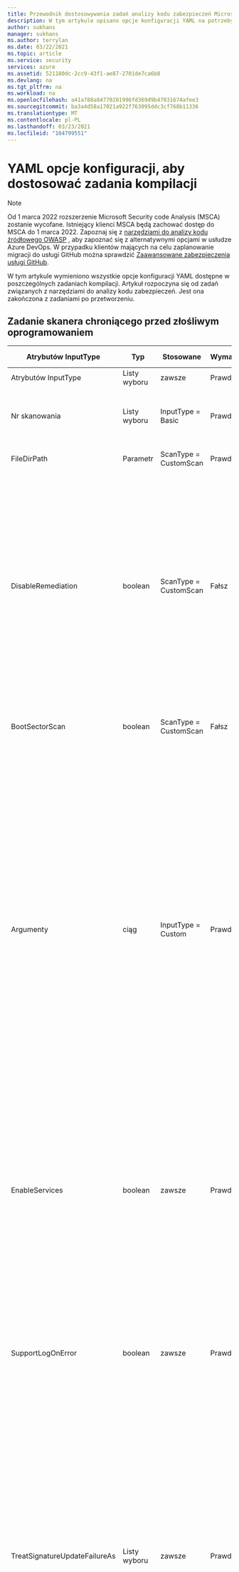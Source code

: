 ```yaml
---
title: Przewodnik dostosowywania zadań analizy kodu zabezpieczeń Microsoft Azure
description: W tym artykule opisano opcje konfiguracji YAML na potrzeby dostosowywania wszystkich zadań w rozszerzeniu Microsoft Security code Analysis
author: sukhans
manager: sukhans
ms.author: terrylan
ms.date: 03/22/2021
ms.topic: article
ms.service: security
services: azure
ms.assetid: 521180dc-2cc9-43f1-ae87-2701de7ca6b8
ms.devlang: na
ms.tgt_pltfrm: na
ms.workload: na
ms.openlocfilehash: a41a788a84770201996fd369d9b47031674afee3
ms.sourcegitcommit: ba3a4d58a17021a922f763095ddc3cf768b11336
ms.translationtype: MT
ms.contentlocale: pl-PL
ms.lasthandoff: 03/23/2021
ms.locfileid: "104799551"
---
```

# <a name="yaml-configuration-options-to-customize-the-build-tasks"></a>YAML opcje konfiguracji, aby dostosować zadania kompilacji

> [!Note]
> Od 1 marca 2022 rozszerzenie Microsoft Security code Analysis (MSCA) zostanie wycofane. Istniejący klienci MSCA będą zachować dostęp do MSCA do 1 marca 2022. Zapoznaj się z [narzędziami do analizy kodu źródłowego OWASP](https://owasp.org/www-community/Source_Code_Analysis_Tools) , aby zapoznać się z alternatywnymi opcjami w usłudze Azure DevOps. W przypadku klientów mających na celu zaplanowanie migracji do usługi GitHub można sprawdzić [Zaawansowane zabezpieczenia usługi GitHub](https://docs.github.com/github/getting-started-with-github/about-github-advanced-security).

W tym artykule wymieniono wszystkie opcje konfiguracji YAML dostępne w poszczególnych zadaniach kompilacji. Artykuł rozpoczyna się od zadań związanych z narzędziami do analizy kodu zabezpieczeń. Jest ona zakończona z zadaniami po przetworzeniu.

## <a name="anti-malware-scanner-task"></a>Zadanie skanera chroniącego przed złośliwym oprogramowaniem

| **Atrybutów InputType**      | **Typ**     | **Stosowane**            | **Wymagane** | **Wartość domyślna**             | **Opcje (dla list wyboru)**                                   | **Opis**                                                                                                                                                                                                                                                                                                                            |
|------------|---------------|-----------------------|----------|---------------------------|----------------------------------------------------------------------------|------------------------------------------------------------------------------------------------------------------------------------------------------------------------------------------------------------------------------------------------|
| Atrybutów InputType | Listy wyboru | zawsze | Prawda | Podstawowa | Podstawowa, niestandardowa | 
| Nr skanowania | Listy wyboru | InputType = Basic | Prawda | CustomScan | CustomScan, FullSystemScan, QuickScan, YourConfiguredScan | Typ skanowania używany do skanowania w poszukiwaniu złośliwego oprogramowania.
| FileDirPath | Parametr | ScanType = CustomScan | Prawda | $ (Build. StagingDirectory) |  | Wskazuje plik lub katalog do skanowania.
| DisableRemediation | boolean | ScanType = CustomScan | Fałsz | true |  | Po zaznaczeniu: 1) wykluczenia plików są ignorowane. 2) skanowane są pliki archiwum. 3) akcje nie są stosowane po wykryciu. 4) wpisy dziennika zdarzeń nie są zapisywane po wykryciu. 5) wykrycia z niestandardowego skanowania nie są wyświetlane w interfejsie użytkownika. 6) dane wyjściowe konsoli będą zawierać listę wykryć z niestandardowego skanowania.
| BootSectorScan | boolean | ScanType = CustomScan | Fałsz | fałsz |  | Jeśli ta opcja jest zaznaczona, włącza skanowanie sektora rozruchowego.
| Argumenty | ciąg | InputType = Custom | Prawda | -Scan-ScanType 3-DisableRemediation-File $ (Build. StagingDirectory) |  | Argumenty wiersza polecenia, gdzie argument dla pliku jest ścieżką bezwzględną lub ścieżką względną do $ (Build. StagingDirectory) wstępnie zdefiniowaną w agencie kompilacji. Uwaga: Jeśli nie podasz argumentu dla-pliku jako ostatni argument, domyślnie jest to $ (Build. StagingDirectory). Możesz również podać własne argumenty dozwolone przez narzędzie MpCmdRun.exe.<br/><br/>Aby uzyskać więcej informacji na temat argumentów wiersza polecenia dla tego narzędzia, wpisz <strong>-h</strong> lub <strong>-?</strong> w polu argumenty i wykonaj zadanie kompilacji.
| EnableServices | boolean | zawsze | Prawda | fałsz |  | Jeśli ta opcja jest zaznaczona, podejmie próbę włączenia wymaganych usług dla Windows Update na wypadek wyłączenia.<br/>**Uwaga**: Upewnij się, że zasady grupy nie wyłączają usług oraz że konto, na którym jest uruchomiona Ta kompilacja, ma uprawnienia administratora.
| SupportLogOnError | boolean | zawsze | Prawda | fałsz |  | Jeśli ta opcja jest zaznaczona, program będzie zbierać pliki obsługi do diagnostyki po wystąpieniu błędu. Może to potrwać kilka minut.<br/>**Uwaga**: Upewnij się, że konto, na którym jest uruchomiona Ta kompilacja, ma uprawnienia administratora.
| TreatSignatureUpdateFailureAs | Listy wyboru | zawsze | Prawda | Ostrzeżenie | Błąd, standardowe, ostrzeżenie | Poziom dziennika używany, jeśli nie można zaktualizować podpisu w czasie wykonywania. Po ustawieniu na **błąd** niepowodzenie aktualizacji podpisu spowoduje niepowodzenie zadania kompilacji. Należy zauważyć, że aktualizacja sygnatury nie powiedzie się w przypadku hostowanych agentów kompilacji, chociaż sygnatura może być relatywnie aktualna (starsza niż 3 godziny).
| SignatureFreshness | Listy wyboru | zawsze | Prawda | UpToDate | OneDay, ThreeDays, TwoDays, UpToDate | Maksymalny dozwolony wiek sygnatury chroniącej przed złośliwym kodem. Jeśli sygnatura nie może zostać zaktualizowana i jest starsza niż ta wartość, zadanie kompilacji będzie zachowywać się zgodnie z wybraną wartością w **wieku podpisów jako** pole. Uwaga: w przypadku wybrania opcji **aktualne** sygnatury mogą być starsze niż 3 godziny.
| TreatStaleSignatureAs | Listy wyboru | zawsze | Prawda | Błąd | Błąd, standardowe, ostrzeżenie | Poziom dziennika używany, jeśli wiek podpisu jest starszy niż wybrany **wiek podpisu chroniącego przed złośliwym kodem**. Nieaktualny podpis może być traktowany jako **Ostrzeżenie** lub **informacja** , aby kontynuować skanowanie chroniące przed złośliwym kodem, ale nie jest to zalecane.

## <a name="binskim-task"></a>BinSkim, zadanie

| **Atrybutów InputType**      | **Typ**     | **Stosowane**            | **Wymagane** | **Wartość domyślna**             | **Opcje (dla list wyboru)**                                   | **Opis**                                                                                                                                                                                                                                                                                                                            |
|------------|---------------|-----------------------|----------|---------------------------|----------------------------------------------------------------------------|------------------------------------------------------------------------------------------------------------------------------------------------------------------------------------------------------------------------------------------------|
| Atrybutów InputType | Listy wyboru | zawsze | Prawda | Podstawowa | Basic, CommandLine | 
| argumentu | ciąg | InputType = CommandLine | Prawda |  |  | Standardowe argumenty wiersza polecenia BinSkim do wykonania. Ścieżka wyjściowa zostanie usunięta i zastąpiona.<br>Aby uzyskać więcej informacji na temat argumentów wiersza polecenia dla tego narzędzia, wpisz **Pomoc** w polu argumenty i wykonaj zadanie kompilacji.
| Funkcja | Listy wyboru | InputType = Basic | Prawda | Analiza | Analizuj, Zrzuć, exportConfig, exportRules | 
| AnalyzeTarget | Parametr | InputType = podstawowa && funkcja = analiza | Prawda | $ (Build. ArtifactStagingDirectory) \* . dll;<br>$ (Build. ArtifactStagingDirectory) \* . exe |  | Jeden lub więcej specyfikatorów do pliku, katalogu lub wzorca filtru, który jest rozpoznawany jako jeden lub więcej plików binarnych do przeanalizowania. (lista oddzielona ";")
| AnalyzeSymPath | ciąg | InputType = podstawowa && funkcja = analiza | Fałsz |  |  | Ścieżka do pliku symboli dla elementu docelowego.
| AnalyzeConfigPath | ciąg | InputType = podstawowa && funkcja = analiza | Fałsz | default |  | Ścieżka do pliku zasad, który będzie używany do konfigurowania analizy. Przekaż wartość "default", aby używać wbudowanych ustawień.
| AnalyzePluginPath | ciąg | InputType = podstawowa && funkcja = analiza | Fałsz |  |  | Ścieżka do wtyczki, która zostanie wywołana dla wszystkich obiektów docelowych w zestawie analitycznym.
| AnalyzeRecurse | boolean | InputType = podstawowa && funkcja = analiza | Fałsz | true |  | Rekursywnie w podkatalogach podczas oceniania argumentów specyfikatora pliku.
| AnalyzeVerbose | boolean | InputType = podstawowa && funkcja = analiza | Fałsz | fałsz |  | Emituj pełne dane wyjściowe. Powstały kompleksowy raport został zaprojektowany w celu zapewnienia odpowiednich dowodów na potrzeby scenariuszy zgodności.
| AnalyzeHashes | boolean | InputType = podstawowa && funkcja = analiza | Fałsz | fałsz |  | Wyjściowy Algorytm SHA-256 dla celów analizy podczas emitowania raportów SARIF.
| AnalyzeStatistics | boolean | InputType = podstawowa && funkcja = analiza | Fałsz | fałsz |  | Generowanie chronometrażu i innych statystyk dla sesji analizy.
| AnalyzeEnvironment | boolean | InputType = podstawowa && funkcja = analiza | Fałsz | fałsz |  | Szczegóły środowiska komputera dziennika uruchamiania do pliku wyjściowego. Ostrzeżenie: Ta opcja rejestruje potencjalnie poufne informacje (na przykład wszystkie wartości zmiennych środowiskowych) do dowolnego wyemitowanego dziennika.
| ExportRulesOutputType | Listy wyboru | InputType = podstawowa && funkcja = exportRules | Fałsz | SARIF | SARIF, SonarQube | Typ pliku deskryptora reguł do danych wyjściowych. Zostanie on uwzględniony w folderze BinSkim Logs opublikowanym przez zadanie kompilacji dzienniki analizy zabezpieczeń.
| DumpTarget | Parametr | InputType = podstawowa && funkcja = zrzut | Prawda | $ (Build. ArtifactStagingDirectory) |  | Jeden lub więcej specyfikatorów do pliku, katalogu lub wzorca filtru, który jest rozpoznawany jako jeden lub więcej plików binarnych do przeanalizowania. (lista oddzielona ";")
| DumpRecurse | boolean | InputType = podstawowa && funkcja = zrzut | Fałsz | true |  | Rekursywnie w podkatalogach podczas oceniania argumentów specyfikatora pliku.
| DumpVerbose | boolean | InputType = podstawowa && funkcja = zrzut | Fałsz | true |  | Emituj pełne dane wyjściowe. Powstały kompleksowy raport został zaprojektowany w celu zapewnienia odpowiednich dowodów na potrzeby scenariuszy zgodności.
| toolVersion | Listy wyboru | zawsze | Fałsz | Najnowsza | 1.5.0, Najnowsza, LatestPreRelease | Wersja narzędzia do uruchomienia.

## <a name="credential-scanner-task"></a>Zadanie skanera poświadczeń

| **Atrybutów InputType**      | **Typ**     | **Stosowane**            | **Wymagane** | **Wartość domyślna**             | **Opcje (dla list wyboru)**                                   | **Opis**                                                                                                                                                                                                                                                                                                                            |
|------------|---------------|-----------------------|----------|---------------------------|----------------------------------------------------------------------------|------------------------------------------------------------------------------------------------------------------------------------------------------------------------------------------------------------------------------------------------|
| outputFormat | Listy wyboru | zawsze | Fałsz | pre | CSV, pre, TSV | Format danych wyjściowych pliku wyników skanera poświadczeń.
| toolVersion | Listy wyboru | zawsze | Fałsz | Najnowsza | 1.27.7, Najnowsza, LatestPreRelease | Wersja narzędzia do uruchomienia.
| scanFolder | Parametr | zawsze | Fałsz | $ (Build. SourcesDirectory) |  | Folder w repozytorium, w którym mają zostać przeskanowane poświadczenia.
| searchersFileType | Listy wyboru | zawsze | Fałsz | Domyślne | Niestandardowe, domyślne, DefaultAndCustom | Opcje umożliwiające znalezienie pliku wyszukiwania używanego do skanowania.
| searchersFile | Parametr | searchersFileType = = Custom lub searchersFileType = = DefaultAndCustom | Fałsz |  |  | Plik konfiguracji przeszukiwania skanerów poświadczeń do wykonania. Można dołączać i używać wielu wartości, dostarczając rozdzieloną przecinkami listę ścieżek do plików wyszukiwania skanerów poświadczeń.
| suppressionsFile | Parametr | zawsze | Fałsz |  |  | Plik pominięć skanera poświadczeń, który ma być używany do pomijania problemów w dzienniku danych wyjściowych.
| suppressAsError | boolean | zawsze | Fałsz | fałsz |  | Pominięte dopasowania będą wyprowadzane do pliku wyjściowego [-O]-dopasowań. [-f] zamiast domyślnego pomijanego pliku wyjściowego [-O] — pomijane. [-f]. (Wartość domyślna to "false")
| verboseOutput | boolean | zawsze | Fałsz | fałsz |  | Pełne informacje wyjściowe.
| batchSize | ciąg | zawsze | Fałsz |  |  | Liczba współbieżnych wątków używanych do równoległego uruchamiania skanerów poświadczeń. (Domyślnie 20)<br/>Wartość musi należeć do zakresu 1-2147483647.
| regexMatchTimeoutInSeconds | ciąg | zawsze | Fałsz |  |  | Czas (w sekundach) poświęcany na próbę dopasowania wyszukiwania przed opuszczeniem kontroli.<br/>Dodaje ``-Co RegexMatchTimeoutInSeconds=<Value>`` do wiersza polecenia.
| fileScanReadBufferSize | ciąg | zawsze | Fałsz |  |  | Rozmiar buforu podczas odczytywania zawartości w bajtach. (Wartość domyślna to 524288)<br/>Dodaje ``-Co FileScanReadBufferSize=<Value>`` do wiersza polecenia.
| maxFileScanReadBytes | ciąg | zawsze | Fałsz |  |  | Maksymalna liczba bajtów odczytywanych z danego pliku podczas analizy zawartości. (Wartość domyślna to 104857600)<br/>Dodaje ``-Co MaxFileScanReadBytes=<Value>`` do wiersza polecenia.

## <a name="roslyn-analyzers-task"></a>Zadanie analizatorów Roslyn

| **Atrybutów InputType**      | **Typ**     | **Stosowane**            | **Wymagane** | **Wartość domyślna**             | **Opcje (dla list wyboru)**                                   | **Opis**                                                                                                                                                                                                                                                                                                                   |
|------------|---------------|-----------------------|----------|---------------------------|----------------------------------------------------------------------------|------------------------------------------------------------------------------------------------------------------------------------------------------------------------------------------------------------------------------------------------|
| userProvideBuildInfo | Listy wyboru | zawsze | Prawda | auto | automsBuildInfo | Opcje użytkownika umożliwiające udostępnienie wersji programu MSBuild, architektury programu MSBuild i wiersza polecenia kompilacji dla analizy Roslyn. Jeśli wybrano opcję **Autowybieranie** , to zadanie pobierze informacje o kompilacji z poprzednich zadań **MSBuild**, **VSBuild** i/lub **.NET Core** (dla kompilacji) w tym samym potoku.
| msBuildVersion | Listy wyboru | userProvideBuildInfo = = msBuildInfo | Prawda | 16,0 | 15,0, 16,0 | Wersja programu MSBuild.
| msBuildArchitecture | Listy wyboru | userProvideBuildInfo = = msBuildInfo | Prawda | x86 | DotNetCore, x64, x86 | Architektura programu MSBuild. Uwaga: Jeśli kompilacja wiersza polecenia kompilacji wywołuje **dotnet.exe kompilacja**, wybierz opcję **za pomocą programu .NET Core** .
| msBuildCommandline | ciąg | userProvideBuildInfo = = msBuildInfo | Prawda |  |  | Kompletny wiersz polecenia kompilacji do kompilowania rozwiązania lub projektów.<br/><br/>Uwagi: wiersz polecenia powinien rozpoczynać się pełną ścieżką do **MSBuild.exe** lub **dotnet.exe**.<br/>Polecenie zostanie uruchomione z $ (Build. SourcesDirectory) jako katalogiem roboczym.
| zestaw reguł | Listy wyboru | zawsze | Fałsz | Zalecane | Niestandardowe, brak, zalecane, wymagane | Nazwany zestaw reguł do użycia.<br/><br/>W przypadku `Ruleset Configured In Your Visual Studio Project File(s)` wybrania tej opcji zestaw reguł wstępnie skonfigurowany w plikach projektu programu vs zostanie użyty. W przypadku `Custom` wybrania opcji można ustawić niestandardową ścieżkę zestawu reguł.
| Element rulesetversion | Listy wyboru | zestaw reguł = = Required lub zestaw reguł = = zalecany | Fałsz | Najnowsza | 8,0, 8,1, 8,2, Najnowsza, LatestPreRelease | Wersja wybranego zestawu reguł SDL.
| customRuleset | ciąg | zestaw reguł = Custom | Fałsz |  |  | Dostępna ścieżka do zestawu reguł do użycia. Ścieżki względne zostaną znormalizowane do katalogu głównego repozytorium źródłowego ( `$(Build.SourcesDirectory)` ).<br/><br/>Jeśli zestaw reguł określa `Rules` `Actions` wartość ustawioną na `Error` , zadanie kompilacji zakończy się niepowodzeniem. Aby użyć zestawu reguł, który to robi, należy zajrzeć do `Continue on error` zadania kompilacji `Control Options` .
| microsoftAnalyzersVersion | Listy wyboru | zawsze | Fałsz | Najnowsza | 2.9.3, 2.9.4, 2.9.6, Najnowsza, LatestPreRelease | Wersja pakietu [Microsoft. CodeAnalysis. FxCopAnalyzers](https://www.nuget.org/packages/Microsoft.CodeAnalysis.FxCopAnalyzers) do uruchomienia.
| suppressionFileForCompilerWarnings | Parametr | zawsze | Fałsz |  |  | Plik pominięć do pomijania ostrzeżeń kompilatora C# i VB.<br/><br/>Zwykły plik tekstowy z każdym IDENTYFIKATORem ostrzeżenia wymienionym w osobnym wierszu.<br/>W przypadku ostrzeżeń kompilatora należy określić tylko numeryczną część identyfikatora ostrzeżenia. Na przykład 1018 będzie pomijać CS1018, a CA1501 pomija CA1501.<br/><br/>Względna ścieżka do pliku zostanie dołączona do katalogu głównego repozytorium źródłowego ( `$(Build.SourcesDirectory)` ).

## <a name="tslint-task"></a>TSLint, zadanie

| **Atrybutów InputType**      | **Typ**     | **Stosowane**            | **Wymagane** | **Wartość domyślna**             | **Opcje (dla list wyboru)**                                   | **Opis**                                                                                                                                                                                                                                                                                                                            |
|------------|---------------|-----------------------|----------|---------------------------|----------------------------------------------------------------------------|------------------------------------------------------------------------------------------------------------------------------------------------------------------------------------------------------------------------------------------------|
| RuleLibrary | Listy wyboru | zawsze | Prawda | tslint | niestandardowe, Microsoft, tslint | Wszystkie wyniki zawierają reguły dostarczane z wybraną wersją TSLint (**tylko baza**).<br/><br/>**Tylko podstawowe —** Tylko reguły dostarczane z TSLint.<br/><br/>**Uwzględnij reguły firmy Microsoft —** Pobiera [tslint-Microsoft-contrib](https://github.com/Microsoft/tslint-microsoft-contrib) i zawiera reguły, które mają być dostępne do użycia w ramach przebiegu tslint. Wybranie tej opcji powoduje ukrycie `Type Checking` pola wyboru, ponieważ jest ono wymagane przez reguły firmy Microsoft i zostanie automatycznie użyte. Ukrywa również `Microsoft Contribution Version` pole, umożliwiając wybranie wersji elementu `tslint-microsoft-contrib` z [npm](https://www.npmjs.com/package/tslint-microsoft-contrib) .<br/><br/>**Uwzględnij reguły niestandardowe —** Powoduje ukrycie `Rules Directory` pola, które akceptuje dostępną ścieżkę do katalogu reguł TSLint, aby można go było używać w TSLint przebiegu.<br/><br/>**Uwaga:** Wartość domyślna została zmieniona na tslint, ponieważ wielu użytkowników napotkała problemy z konfiguracją zestawu Microsoft reguł. Aby zapoznać się z konfiguracją określonej wersji, zobacz [tslint-Microsoft-contrib w witrynie GitHub](https://github.com/microsoft/tslint-microsoft-contrib).
| RulesDirectory | ciąg | RuleLibrary = = Custom | Prawda |  |  | Dostępny katalog zawierający dodatkowe reguły TSLint, aby można było go używać w TSLint.
| RuleSet | Listy wyboru | RuleLibrary! = Microsoft | Prawda | tsrecommended | Custom, tslatest, tsrecommended | Definiuje reguły do uruchomienia dla plików TypeScript.<br/><br/>**[tslint: Najnowsze](https://github.com/palantir/tslint/blob/master/src/configs/latest.ts)  -** Rozszerza `tslint:recommended` i jest stale aktualizowana w celu uwzględnienia konfiguracji najnowszych reguł w każdej wersji TSLint. Użycie tej konfiguracji może spowodować znaczące zmiany w mniejszych wersjach, ponieważ są włączone nowe reguły, co spowoduje, że lint błędy w kodzie. Gdy TSLint osiągnie stan głównej wersji, `tslint:recommended` zostanie zaktualizowany tak, aby był identyczny `tslint:latest` .<br/><br/>**[tslint: zalecane](https://github.com/palantir/tslint/blob/master/src/configs/recommended.ts)  -** Stabilny, nieco ceniona zestaw reguł, który TSLint zachęca do ogólnego programowania języka TypeScript. Ta konfiguracja jest następująca `semver` , dlatego *nie* będzie miała istotnych zmian w wersjach pomocniczych lub poprawek.
| RulesetMicrosoft | Listy wyboru | RuleLibrary = = Microsoft | Prawda | mssdlrequired | Custom, msrecommended, mssdlrecommended, mssdlrequired, tslatest, tsrecommended | Definiuje reguły do uruchomienia dla plików TypeScript.<br/><br/>**[Microsoft: SDL — wymagane](https://github.com/Microsoft/tslint-microsoft-contrib/wiki/TSLint-and-the-Microsoft-Security-Development-Lifecycle)  -** Uruchom wszystkie dostępne testy dostarczone przez tslint i reguły tslint-Microsoft-contrib, które spełniają *wymagania dotyczące wymaganych* zasad [cyklu projektowania zabezpieczeń (SDL)](https://www.microsoft.com/sdl/) .<br/><br/>**[Microsoft: SDL — zalecane](https://github.com/Microsoft/tslint-microsoft-contrib/wiki/TSLint-and-the-Microsoft-Security-Development-Lifecycle)  -** Uruchom wszystkie dostępne testy dostarczone przez tslint i reguły tslint-Microsoft-contrib, które spełniają *wymagania i zalecane* zasady [cyklu projektowania zabezpieczeń (SDL)](https://www.microsoft.com/sdl/) .<br/><br/>**Microsoft: zalecane** Wszystkie kontrole, które są zalecane przez twórców reguł tslint-Microsoft-contrib. Obejmuje to sprawdzanie zabezpieczeń i niezwiązanych z zabezpieczeniami.<br/><br/>**[tslint: Najnowsze](https://github.com/palantir/tslint/blob/master/src/configs/latest.ts)  -** Rozszerza `tslint:recommended` i jest stale aktualizowana w celu uwzględnienia konfiguracji najnowszych reguł w każdej wersji TSLint. Użycie tej konfiguracji może spowodować znaczące zmiany w mniejszych wersjach, ponieważ są włączone nowe reguły, co spowoduje, że lint błędy w kodzie. Gdy TSLint osiągnie stan głównej wersji, `tslint:recommended` zostanie zaktualizowany tak, aby był identyczny `tslint:latest` .<br/><br/>**[tslint: zalecane](https://github.com/palantir/tslint/blob/master/src/configs/recommended.ts)  -** Stabilny, nieco ceniona zestaw reguł, który TSLint zachęca do ogólnego programowania języka TypeScript. Ta konfiguracja jest następująca `semver` , dlatego *nie* będzie miała istotnych zmian w wersjach pomocniczych lub poprawek.
| RulesetFile | ciąg | Zestaw reguł = = Custom lub RulesetMicrosoft = = Custom | Prawda |  |  | [Plik konfiguracji](https://palantir.github.io/tslint/usage/cli/) określający, które reguły uruchomić.<br/><br/>Ścieżka do konfiguracji zostanie dodana jako ścieżka dla [reguł niestandardowych](https://palantir.github.io/tslint/develop/custom-rules/).
| FileSelectionType | Listy wyboru | zawsze | Prawda | fileGlob | fileGlob, projectFile | 
| Pliki | ciąg | FileSelectionType = = fileGlob | Prawda | **\*. TS |  | [Globalizowania](https://www.npmjs.com/package/glob) pliku, który określa pliki do przetworzenia. Ścieżki są względne względem `Build.SourcesDirectory` wartości.<br/><br/>Biblioteka udziałów firmy Microsoft wymaga użycia pliku projektu. Jeśli używasz biblioteki udziałów firmy Microsoft z `File Glob Pattern` opcją, plik projektu zostanie wygenerowany dla Ciebie.
| ECMAScriptVersion | Listy wyboru | FileSelectionType = = fileGlob && RuleLibrary = = Microsoft | Prawda | ES3 | ES2015, ES2016, ES2017, ES3, ES5, ES6, ESNext | Docelowa wersja języka ECMAScript skonfigurowana za pomocą kompilatora języka TypeScript. W przypadku korzystania z pliku projektu jest to pole compilerOptions. target obiektu TypeScript tsconfig.jsw pliku.
| Project | ciąg | FileSelectionType = = projectFile | Prawda |  |  | Ścieżka do [tsconfig.jsw](http://www.typescriptlang.org/docs/handbook/tsconfig-json.html) pliku, która określa pliki TypeScript do uruchomienia TSLint. Ścieżki są względne względem `Build.SourcesDirectory` wartości.
| TypeCheck | boolean | RuleLibrary! = Microsoft && FileSelectionType = = projectFile | Fałsz | true |  | Włącza sprawdzanie typu podczas uruchamiania reguł Zaznaczanie błędów.
| ExcludeFiles | ciąg | zawsze | Fałsz |  |  | Element [globalizowania](https://www.npmjs.com/package/glob) , który wskazuje pliki do wykluczenia z Zaznaczanie błędów. Ścieżki są względne względem `Build.SourcesDirectory` wartości. Można określić wiele wartości rozdzielonych średnikami.
| OutputFormat | Listy wyboru | zawsze | Prawda | json | checks, codeFrame, filesList, JSON, MSBuild, PMD, Prose,, verbose, VSO | Program [formatujący](https://palantir.github.io/tslint/formatters/) , który ma być używany do generowania danych wyjściowych. Należy pamiętać, że format JSON jest zgodny z po analizie.
| NodeMemory | ciąg | zawsze | Fałsz |  |  | Jawna ilość pamięci w MB do przydzielenia do węzła w celu uruchomienia TSLint. Przykład: 8000<br/><br/>Mapuje do `--max_old_space=<value>` opcji interfejsu wiersza polecenia dla węzła, czyli `v8 option` .
| ToolVersion | Listy wyboru | RuleLibrary! = Microsoft | Prawda | latest | 4.0.0, 4.0.1, 4.0.2, 4.1.0, 4.1.1, 4.2.0, 4.3.0, 4.3.1, 4.4.0, 4.4.1, 4.4.2, 4.5.0, 4.5.1, 5.0.0, 5.1.0, 5.2.0, 5.3.0, 5.3.2, 5.4.0, 5.4.1, 5.4.2, 5.4.3, 5.5.0, Najnowsza | [Wersja](https://github.com/palantir/tslint/releases) TSLint do pobrania i uruchomienia.
| TypeScriptVersion | Listy wyboru | zawsze | Prawda | latest | 0.8.0, 0.8.1, 0.8.2, 0.8.3, 0.9.0, od 0.9.1, 0.9.5, 0.9.7, 1.0.0, 1.0.1, 1.3.0, 1.4.1, 1.5.3, 1.6.2, 1.7.3, 1.7.5, 1.8.0, 1.8.10, 1.8.2, 1.8.5, 1.8.6, 1.8.7, 1.8.9, 1.9.0, 2.0.0, 2.0.10,, 2.0.2, 2.0.3, 2.0.6, | Wersja języka [TypeScript](https://www.npmjs.com/package/typescript) do pobrania i użycia.<br/>**Uwaga:** Musi to być ta sama wersja języka TypeScript, która jest używana do kompilowania kodu.
| TypeScriptVersionCustom | ciąg | TypeScriptVersion = = Custom | Prawda | latest |  | Wersja języka [TypeScript](https://www.npmjs.com/package/typescript) do pobrania i użycia.<br/>**Uwaga:** Musi to być ta sama wersja języka TypeScript, która jest używana do kompilowania kodu.
| MicrosoftContribVersion | Listy wyboru | RuleLibrary = = Microsoft |  | latest | 4.0.0, 4.0.1, 5.0.0, 5.0.1, Najnowsza | Wersja [tslint-Microsoft-contrib](https://www.npmjs.com/package/tslint-microsoft-contrib) (reguły SDL) do pobrania i użycia.</br>**Uwaga:** Zostanie wybrana wersja [tslint](https://www.npmjs.com/package/tslint) , która jest zgodna z wersją wybraną dla tslint-Microsoft-contrib. Aktualizacje tslint-Microsoft-contrib będą wykonywane przez to zadanie kompilacji, dopóki nie będzie można wykonać okresu testowania.

## <a name="publish-security-analysis-logs-task"></a>Zadanie publikowania dzienników analizy zabezpieczeń

| **Atrybutów InputType**      | **Typ**     | **Stosowane**            | **Wymagane** | **Wartość domyślna**             | **Opcje (dla list wyboru)**                                   | **Opis**                                                                                                                                                                                                                                                                                                                            |
|------------|---------------|-----------------------|----------|---------------------------|----------------------------------------------------------------------------|------------------------------------------------------------------------------------------------------------------------------------------------------------------------------------------------------------------------------------------------|
| Artefaktname | ciąg | zawsze | Prawda | CodeAnalysisLogs |  | Nazwa artefaktu do utworzenia.
| Artefakttype | Listy wyboru | zawsze | Prawda | Kontener | Container, FilePath | Typ artefaktu do utworzenia.
| TargetPath | ciąg | Artefakttype = FilePath | Fałsz | \\my\share \$ (kompilacja. definicjaname)<br>\$(Build. BuildNumber) |  | Udział plików, do którego mają zostać skopiowane pliki
| AllTools | boolean | zawsze | Prawda | true |  | Publikuj wyniki generowane przez wszystkie zadania tworzenia bezpiecznych narzędzi programistycznych.
| AntiMalware | boolean | AllTools = FAŁSZ | Prawda | true |  | Publikuj wyniki generowane przez zadania kompilacji chroniące przed złośliwym kodem.
| BinSkim | boolean | AllTools = FAŁSZ | Prawda | true |  | Publikuj wyniki generowane przez zadania kompilacji BinSkim.
| CredScan | boolean | AllTools = FAŁSZ | Prawda | true |  | Wyniki publikowania są generowane przez zadania kompilacji skanera poświadczeń.
| RoslynAnalyzers | boolean | AllTools = FAŁSZ | Prawda | fałsz |  | Publikuj wyniki generowane przez zadania kompilacji analizatorów Roslyn.
| TSLint | boolean | AllTools = FAŁSZ | Prawda | true |  | Publikuj wyniki generowane przez zadania kompilacji TSLint. Należy pamiętać, że w przypadku raportów obsługiwane są tylko dzienniki TSLint w formacie JSON. Jeśli wybrano inny format, należy odpowiednio zaktualizować zadanie kompilacji TSLint.
| ToolLogsNotFoundAction | listy wyboru | zawsze | Prawda | Standardowa (Standard) | Błąd, brak, standardowe, ostrzeżenie | Akcja, która ma zostać podjęta po zainicjowaniu dzienników dla wybranego narzędzia (lub dowolnego narzędzia, jeśli wszystkie narzędzia są zaznaczone) nie zostanie znaleziona, co oznacza, że narzędzie nie zostało uruchomione.<br/><br/>**Opcje:**<br/>**Brak:** Komunikat jest zapisywana w pełnym strumieniu wyjściowym dostępnym tylko przez ustawienie zmiennej VSTS **System. Debug** na **wartość true**.<br/>**Standardowa:** (domyślnie) zapisuje standardowy komunikat wyjściowy, który nie znalazł dzienników dla tego narzędzia.<br/>**Ostrzeżenie:** Zapisuje żółty komunikat ostrzegawczy informujący o tym, że nie znaleziono dzienników dla tego narzędzia, które są wyświetlane na stronie podsumowania kompilacji jako ostrzeżenie.<br/>**Błąd:** Zapisuje czerwony komunikat o błędzie i zgłasza wyjątek, przerywając kompilację. Użyj tej opcji, aby upewnić się, że narzędzia zostały wykonane przy użyciu poszczególnych narzędzi.

## <a name="security-report-task"></a>Zadanie raportu zabezpieczeń

| **Atrybutów InputType**      | **Typ**     | **Stosowane**            | **Wymagane** | **Wartość domyślna**             | **Opcje (dla list wyboru)**                                   | **Opis**                                                                                                                                                                                                                                                                                                                            |
|------------|---------------|-----------------------|----------|---------------------------|----------------------------------------------------------------------------|------------------------------------------------------------------------------------------------------------------------------------------------------------------------------------------------------------------------------------------------|
| VstsConsole | boolean | zawsze | Fałsz | true |  | Wyniki zapisu do konsoli potoku.
| TsvFile | boolean | zawsze | Fałsz | true |  | Wygeneruj plik TSV (wartości rozdzielane tabulatorami) z jedną linią na wynik znaleziony i tabulatory oddzielające informacje dla wyniku.
| HtmlFile | boolean | zawsze | Fałsz | true |  | Generuj plik raportu HTML.
| AllTools | boolean | zawsze | Prawda | fałsz |  | Wyniki raportów generowane przez wszystkie zadania tworzenia bezpiecznych narzędzi programistycznych.
| BinSkim | boolean | AllTools = FAŁSZ | Prawda | fałsz |  | Wyniki raportu generowane przez zadania kompilacji BinSkim.
| BinSkimBreakOn | Listy wyboru | AllTools = true lub BinSkim = true | Prawda | Błąd | Błąd, WarningAbove | Poziom wyników do raportowania.
| CredScan | boolean | AllTools = FAŁSZ | Prawda | fałsz |  | Wyniki raportów generowane przez zadania kompilacji skanera poświadczeń.
| RoslynAnalyzers | boolean | AllTools = FAŁSZ | Prawda | fałsz |  | Wyniki raportu generowane przez zadania kompilacji analizatora Roslyn.
| RoslynAnalyzersBreakOn | Listy wyboru | AllTools = true lub RoslynAnalyzers = true | Prawda | Błąd | Błąd, WarningAbove | Poziom wyników do raportowania.
| TSLint | boolean | AllTools = FAŁSZ | Prawda | fałsz |  | Wyniki raportu generowane przez zadania kompilacji TSLint. Należy pamiętać, że w przypadku raportów obsługiwane są tylko dzienniki TSLint w formacie JSON. Jeśli wybrano inny format, należy odpowiednio zaktualizować zadanie kompilacji TSLint.
| TSLintBreakOn | Listy wyboru | AllTools = true lub TSLint = true | Prawda | Błąd | Błąd, WarningAbove | Poziom wyników do raportowania.
| ToolLogsNotFoundAction | listy wyboru | zawsze | Prawda | Standardowa (Standard) | Błąd, brak, standardowe, ostrzeżenie | Akcja, która ma zostać podjęta po zainicjowaniu dzienników dla wybranego narzędzia (lub dowolnego narzędzia, jeśli wszystkie narzędzia są zaznaczone) nie zostanie znaleziona, co oznacza, że narzędzie nie zostało uruchomione.<br/><br/>**Opcje:**<br/>**Brak:** Komunikat jest zapisywana w pełnym strumieniu wyjściowym dostępnym tylko przez ustawienie zmiennej VSTS **System. Debug** na **wartość true**.<br/>**Standardowa:** (domyślnie) zapisuje standardowy komunikat wyjściowy, który nie znalazł dzienników dla tego narzędzia.<br/>**Ostrzeżenie:** Zapisuje żółty komunikat ostrzegawczy informujący o tym, że nie znaleziono dzienników dla tego narzędzia, które są wyświetlane na stronie podsumowania kompilacji jako ostrzeżenie.<br/>**Błąd:** Zapisuje czerwony komunikat o błędzie i zgłasza wyjątek, przerywając kompilację. Użyj tej opcji, aby upewnić się, że narzędzia zostały wykonane przy użyciu poszczególnych narzędzi.
| CustomLogsFolder | ciąg | zawsze | Fałsz |  |  | Folder podstawowy, w którym znajdują się Dzienniki narzędzia do analizy; poszczególne pliki dzienników będą znajdować się w podfolderach o nazwie po każdym narzędziu, pod tą ścieżką.

## <a name="post-analysis-task"></a>Zadanie po analizie

| **Atrybutów InputType**      | **Typ**     | **Stosowane**            | **Wymagane** | **Wartość domyślna**             | **Opcje (dla list wyboru)**                                   | **Opis**                                                                                                                                                                                                                                                                                                                            |
|------------|---------------|-----------------------|----------|---------------------------|----------------------------------------------------------------------------|------------------------------------------------------------------------------------------------------------------------------------------------------------------------------------------------------------------------------------------------|
| AllTools | boolean | zawsze | Prawda | fałsz |  | Przerwij kompilację, jeśli jakieś problemy zostaną znalezione przez dowolne zadanie kompilacji analizy kodu zabezpieczeń firmy Microsoft.
| BinSkim | boolean | AllTools = FAŁSZ | Prawda | fałsz |  | Przerwij kompilację w przypadku znalezienia jakichkolwiek problemów z BinSkim, zgodnie z wybraną opcją przerwanie dla.
| BinSkimBreakOn | Listy wyboru | AllTools = true lub BinSkim = true | Prawda | Błąd | Błąd, WarningAbove | Poziom problemów do przerwania kompilacji.
| CredScan | boolean | AllTools = FAŁSZ | Prawda | fałsz |  | Przerwij kompilację w przypadku znalezienia problemów ze skanerem poświadczeń.
| RoslynAnalyzers | boolean | AllTools = FAŁSZ | Prawda | fałsz |  | Przerwij kompilację w przypadku znalezienia jakichkolwiek problemów z analizatorami Roslyn.
| RoslynAnalyzersBreakOn | Listy wyboru | AllTools = true lub RoslynAnalyzers = true | Prawda | Błąd | Błąd, WarningAbove | Poziom problemów do przerwania kompilacji.
| TSLint | boolean | AllTools = FAŁSZ | Prawda | fałsz |  | Przerwij kompilację w przypadku znalezienia jakichkolwiek problemów z TSLint. Należy pamiętać, że tylko dzienniki TSLint w formacie JSON są obsługiwane w przypadku analizy końcowej. Jeśli wybrano inny format, należy odpowiednio zaktualizować zadanie kompilacji TSLint.
| TSLintBreakOn | Listy wyboru | AllTools = true lub TSLint = true | Prawda | Błąd | Błąd, WarningAbove | Poziom problemów do przerwania kompilacji.
| VstsConsole | boolean | zawsze | Fałsz | true |  | Wyniki zapisu do konsoli potoku.
| ToolLogsNotFoundAction | listy wyboru | zawsze | Prawda | Standardowa (Standard) | Błąd, brak, standardowe, ostrzeżenie | Akcja, która ma zostać podjęta po zainicjowaniu dzienników dla wybranego narzędzia (lub dowolnego narzędzia, jeśli wszystkie narzędzia są zaznaczone) nie zostanie znaleziona, co oznacza, że narzędzie nie zostało uruchomione.<br/><br/>**Opcje:**<br/>**Brak:** Komunikat jest zapisywana w pełnym strumieniu wyjściowym dostępnym tylko przez ustawienie zmiennej VSTS **System. Debug** na **wartość true**.<br/>**Standardowa:** (domyślnie) zapisuje standardowy komunikat wyjściowy, który nie znalazł dzienników dla tego narzędzia.<br/>**Ostrzeżenie:** Zapisuje żółty komunikat ostrzegawczy informujący o tym, że nie znaleziono dzienników dla tego narzędzia, które są wyświetlane na stronie podsumowania kompilacji jako ostrzeżenie.<br/>**Błąd:** Zapisuje czerwony komunikat o błędzie i zgłasza wyjątek, przerywając kompilację. Użyj tej opcji, aby upewnić się, że narzędzia zostały wykonane przy użyciu poszczególnych narzędzi.

## <a name="next-steps"></a>Następne kroki

Jeśli masz więcej pytań dotyczących rozszerzenia analizy kodu zabezpieczeń i oferowanych narzędzi, zapoznaj się z [naszą stroną często zadawanych pytań](security-code-analysis-faq.md).